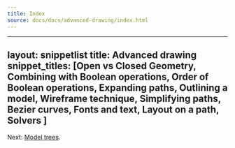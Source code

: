 ```yaml
---
title: Index
source: docs/docs/advanced-drawing/index.html
---
```


---
layout: snippetlist
title: Advanced drawing
snippet\_titles: [Open vs Closed Geometry, Combining with Boolean operations, Order of Boolean operations, Expanding paths, Outlining a model, Wireframe technique, Simplifying paths, Bezier curves, Fonts and text, Layout on a path, Solvers ]
---

Next: [Model trees](../model-trees/#content).

